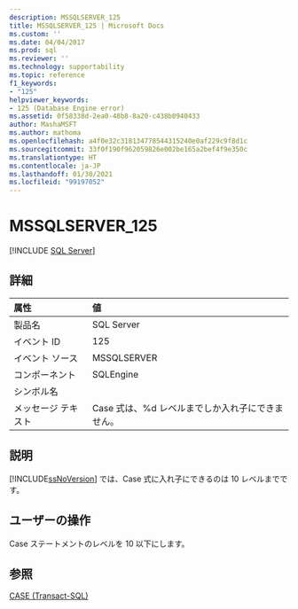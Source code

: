 ```yaml
---
description: MSSQLSERVER_125
title: MSSQLSERVER_125 | Microsoft Docs
ms.custom: ''
ms.date: 04/04/2017
ms.prod: sql
ms.reviewer: ''
ms.technology: supportability
ms.topic: reference
f1_keywords:
- "125"
helpviewer_keywords:
- 125 (Database Engine error)
ms.assetid: 0f58338d-2ea0-48b8-8a20-c438b0940433
author: MashaMSFT
ms.author: mathoma
ms.openlocfilehash: a4f0e32c318134778544315240e0af229c9f8d1c
ms.sourcegitcommit: 33f0f190f962059826e002be165a2bef4f9e350c
ms.translationtype: HT
ms.contentlocale: ja-JP
ms.lasthandoff: 01/30/2021
ms.locfileid: "99197052"
---
```

# <a name="mssqlserver_125"></a>MSSQLSERVER_125
 [!INCLUDE [SQL Server](../../includes/applies-to-version/sqlserver.md)]
  
## <a name="details"></a>詳細  
  
| 属性 | 値 |  
| :-------- | :---- |  
|製品名|SQL Server|  
|イベント ID|125|  
|イベント ソース|MSSQLSERVER|  
|コンポーネント|SQLEngine|  
|シンボル名||  
|メッセージ テキスト|Case 式は、%d レベルまでしか入れ子にできません。|  
  
## <a name="explanation"></a>説明  
[!INCLUDE[ssNoVersion](../../includes/ssnoversion-md.md)] では、Case 式に入れ子にできるのは 10 レベルまでです。  
  
## <a name="user-action"></a>ユーザーの操作  
Case ステートメントのレベルを 10 以下にします。  
  
## <a name="see-also"></a>参照  
[CASE &#40;Transact-SQL&#41;](~/t-sql/language-elements/case-transact-sql.md)  
  
